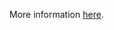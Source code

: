 More information [here](https://docs.bridgecrew.io/docs/ensure-that-the-make-iptables-util-chains-argument-is-set-to-true).
